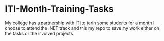 # ITI-Month-Training-Tasks
My college has a partnership with ITI to tarin some students for a month
I choose to attend the .NET track and this my repo to save my work either on the tasks or the involved projects

